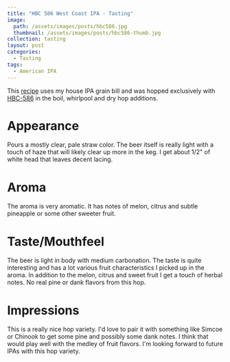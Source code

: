 ```yaml
---
title: "HBC 586 West Coast IPA - Tasting"
image:
  path: /assets/images/posts/hbc586.jpg
  thumbnail: /assets/images/posts/hbc586-thumb.jpg
collection: tasting
layout: post
categories:
  - Tasting
tags:
  - American IPA
---
```


This [recipe](/recipes/hbc-586-west-coast-ipa/) uses my house IPA grain bill and was hopped exclusively with [HBC-586](https://yakimavalleyhops.com/products/hbc-586-hop-pellets) in the
boil, whirlpool and dry hop additions.

# Appearance

Pours a mostly clear, pale straw color. The beer itself is really light with a touch
of haze that will likely clear up more in the keg. I get about 1/2" of white head that
leaves decent lacing.

# Aroma

The aroma is very aromatic. It has notes of melon, citrus and subtle pineapple or some
other sweeter fruit.

# Taste/Mouthfeel

The beer is light in body with medium carbonation. The taste is quite interesting and
has a lot various fruit characteristics I picked up in the aroma. In addition to the
melon, citrus and sweet fruit I get a touch of herbal notes. No real pine or dank flavors
from this hop.

# Impressions

This is a really nice hop variety. I'd love to pair it with something like Simcoe or
Chinook to get some pine and possibly some dank notes. I think that would play well
with the medley of fruit flavors. I'm looking forward to future IPAs with this hop variety.
